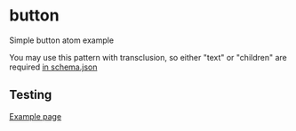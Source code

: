 # button

Simple button atom example

You may use this pattern with transclusion,
so either "text" or "children" are required [in schema.json](./schema.json)

## Testing

[Example page](http://localhost:8081/example-patterns)
